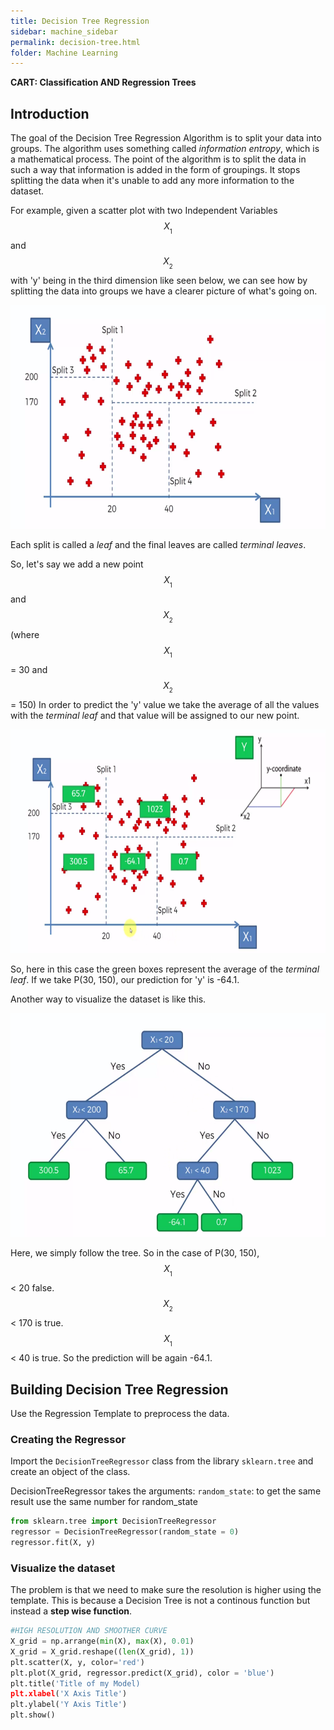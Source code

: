 ```yaml
---
title: Decision Tree Regression 
sidebar: machine_sidebar
permalink: decision-tree.html
folder: Machine Learning
---
```

<script src="https://cdnjs.cloudflare.com/ajax/libs/mathjax/2.7.0/MathJax.js?config=TeX-AMS-MML_HTMLorMML" type="text/javascript"></script>

**CART: Classification AND Regression Trees**

## Introduction

The goal of the Decision Tree Regression Algorithm is to split your data into groups. The algorithm uses something called *information entropy*, which is a mathematical process. The point of the algorithm is to split the data in such a way that information is added in the form of groupings. It stops splitting the data when it's unable to add any more information to the dataset. 

For example, given a scatter plot with two Independent Variables $$X_{_1}$$ and $$X_{_2}$$ with 'y' being in the third dimension like seen below, we can see how by splitting the data into groups we have a clearer picture of what's going on.

<img src="\images\machine-learning\regression\dtgraph.png" alt="Decision Tree Splits" style="width:650px;height:358px;">

Each split is called a *leaf* and the final leaves are called *terminal leaves*. 

So, let's say we add a new point $$X_{_1}$$ and $$X_{_2}$$ (where $$X_{_1}$$ = 30 and $$X_{_2}$$ = 150) In order to predict the 'y' value we take the average of all the values with the *terminal leaf* and that value will be assigned to our new point. 

<img src="\images\machine-learning\regression\dtgraph2.png" alt="Decision Tree Splits" style="width:650px;height:358px;">

So, here in this case the green boxes represent the average of the *terminal leaf*. If we take P(30, 150), our prediction for 'y' is -64.1.

Another way to visualize the dataset is like this.

<img src="\images\machine-learning\regression\dttree.png" alt="Decision Tree Splits" style="width:650px;height:358px;">

Here, we simply follow the tree. So in the case of P(30, 150), $$X_{_1}$$ < 20 false. $$X_{_2}$$ < 170 is true. $$X_{_1}$$ < 40 is true. So the prediction will be again -64.1.

## Building Decision Tree Regression

Use the Regression Template to preprocess the data.

### Creating the Regressor 

Import the `DecisionTreeRegressor` class from the library `sklearn.tree` and create an object of the class.

DecisionTreeRegressor takes the arguments:
`random_state`: to get the same result use the same number for random_state

~~~ python 
from sklearn.tree import DecisionTreeRegressor
regressor = DecisionTreeRegressor(random_state = 0)
regressor.fit(X, y)
~~~

### Visualize the dataset 

The problem is that we need to make sure the resolution is higher using the template. This is because a Decision Tree is not a continous function but instead a **step wise function**.

~~~ python
#HIGH RESOLUTION AND SMOOTHER CURVE
X_grid = np.arrange(min(X), max(X), 0.01)
X_grid = X_grid.reshape((len(X_grid), 1))
plt.scatter(X, y, color='red')
plt.plot(X_grid, regressor.predict(X_grid), color = 'blue')
plt.title('Title of my Model)
plt.xlabel('X Axis Title')
plt.ylabel('Y Axis Title')
plt.show()
~~~
